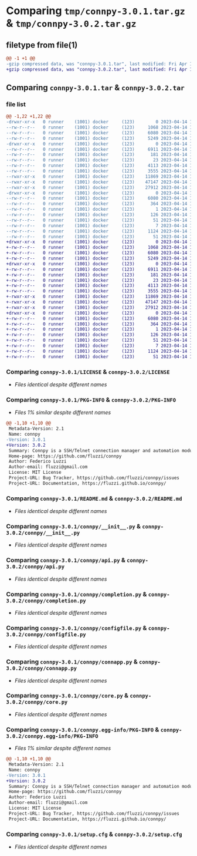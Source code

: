 # Comparing `tmp/connpy-3.0.1.tar.gz` & `tmp/connpy-3.0.2.tar.gz`

## filetype from file(1)

```diff
@@ -1 +1 @@
-gzip compressed data, was "connpy-3.0.1.tar", last modified: Fri Apr 14 14:58:17 2023, max compression
+gzip compressed data, was "connpy-3.0.2.tar", last modified: Fri Apr 14 16:36:22 2023, max compression
```

## Comparing `connpy-3.0.1.tar` & `connpy-3.0.2.tar`

### file list

```diff
@@ -1,22 +1,22 @@
-drwxr-xr-x   0 runner    (1001) docker     (123)        0 2023-04-14 14:58:17.987786 connpy-3.0.1/
--rw-r--r--   0 runner    (1001) docker     (123)     1068 2023-04-14 14:58:08.000000 connpy-3.0.1/LICENSE
--rw-r--r--   0 runner    (1001) docker     (123)     6080 2023-04-14 14:58:17.987786 connpy-3.0.1/PKG-INFO
--rw-r--r--   0 runner    (1001) docker     (123)     5249 2023-04-14 14:58:08.000000 connpy-3.0.1/README.md
-drwxr-xr-x   0 runner    (1001) docker     (123)        0 2023-04-14 14:58:17.987786 connpy-3.0.1/connpy/
--rw-r--r--   0 runner    (1001) docker     (123)     6911 2023-04-14 14:58:08.000000 connpy-3.0.1/connpy/__init__.py
--rw-r--r--   0 runner    (1001) docker     (123)      181 2023-04-14 14:58:08.000000 connpy-3.0.1/connpy/__main__.py
--rw-r--r--   0 runner    (1001) docker     (123)       23 2023-04-14 14:58:08.000000 connpy-3.0.1/connpy/_version.py
--rw-r--r--   0 runner    (1001) docker     (123)     4113 2023-04-14 14:58:08.000000 connpy-3.0.1/connpy/api.py
--rw-r--r--   0 runner    (1001) docker     (123)     3555 2023-04-14 14:58:08.000000 connpy-3.0.1/connpy/completion.py
--rwxr-xr-x   0 runner    (1001) docker     (123)    11869 2023-04-14 14:58:08.000000 connpy-3.0.1/connpy/configfile.py
--rwxr-xr-x   0 runner    (1001) docker     (123)    47147 2023-04-14 14:58:08.000000 connpy-3.0.1/connpy/connapp.py
--rwxr-xr-x   0 runner    (1001) docker     (123)    27912 2023-04-14 14:58:08.000000 connpy-3.0.1/connpy/core.py
-drwxr-xr-x   0 runner    (1001) docker     (123)        0 2023-04-14 14:58:17.987786 connpy-3.0.1/connpy.egg-info/
--rw-r--r--   0 runner    (1001) docker     (123)     6080 2023-04-14 14:58:17.000000 connpy-3.0.1/connpy.egg-info/PKG-INFO
--rw-r--r--   0 runner    (1001) docker     (123)      364 2023-04-14 14:58:17.000000 connpy-3.0.1/connpy.egg-info/SOURCES.txt
--rw-r--r--   0 runner    (1001) docker     (123)        1 2023-04-14 14:58:17.000000 connpy-3.0.1/connpy.egg-info/dependency_links.txt
--rw-r--r--   0 runner    (1001) docker     (123)      126 2023-04-14 14:58:17.000000 connpy-3.0.1/connpy.egg-info/entry_points.txt
--rw-r--r--   0 runner    (1001) docker     (123)       51 2023-04-14 14:58:17.000000 connpy-3.0.1/connpy.egg-info/requires.txt
--rw-r--r--   0 runner    (1001) docker     (123)        7 2023-04-14 14:58:17.000000 connpy-3.0.1/connpy.egg-info/top_level.txt
--rw-r--r--   0 runner    (1001) docker     (123)     1124 2023-04-14 14:58:17.991786 connpy-3.0.1/setup.cfg
--rw-r--r--   0 runner    (1001) docker     (123)       51 2023-04-14 14:58:08.000000 connpy-3.0.1/setup.py
+drwxr-xr-x   0 runner    (1001) docker     (123)        0 2023-04-14 16:36:22.170427 connpy-3.0.2/
+-rw-r--r--   0 runner    (1001) docker     (123)     1068 2023-04-14 16:36:12.000000 connpy-3.0.2/LICENSE
+-rw-r--r--   0 runner    (1001) docker     (123)     6080 2023-04-14 16:36:22.170427 connpy-3.0.2/PKG-INFO
+-rw-r--r--   0 runner    (1001) docker     (123)     5249 2023-04-14 16:36:12.000000 connpy-3.0.2/README.md
+drwxr-xr-x   0 runner    (1001) docker     (123)        0 2023-04-14 16:36:22.166427 connpy-3.0.2/connpy/
+-rw-r--r--   0 runner    (1001) docker     (123)     6911 2023-04-14 16:36:12.000000 connpy-3.0.2/connpy/__init__.py
+-rw-r--r--   0 runner    (1001) docker     (123)      181 2023-04-14 16:36:12.000000 connpy-3.0.2/connpy/__main__.py
+-rw-r--r--   0 runner    (1001) docker     (123)       23 2023-04-14 16:36:12.000000 connpy-3.0.2/connpy/_version.py
+-rw-r--r--   0 runner    (1001) docker     (123)     4113 2023-04-14 16:36:12.000000 connpy-3.0.2/connpy/api.py
+-rw-r--r--   0 runner    (1001) docker     (123)     3555 2023-04-14 16:36:12.000000 connpy-3.0.2/connpy/completion.py
+-rwxr-xr-x   0 runner    (1001) docker     (123)    11869 2023-04-14 16:36:12.000000 connpy-3.0.2/connpy/configfile.py
+-rwxr-xr-x   0 runner    (1001) docker     (123)    47147 2023-04-14 16:36:12.000000 connpy-3.0.2/connpy/connapp.py
+-rwxr-xr-x   0 runner    (1001) docker     (123)    27912 2023-04-14 16:36:12.000000 connpy-3.0.2/connpy/core.py
+drwxr-xr-x   0 runner    (1001) docker     (123)        0 2023-04-14 16:36:22.166427 connpy-3.0.2/connpy.egg-info/
+-rw-r--r--   0 runner    (1001) docker     (123)     6080 2023-04-14 16:36:22.000000 connpy-3.0.2/connpy.egg-info/PKG-INFO
+-rw-r--r--   0 runner    (1001) docker     (123)      364 2023-04-14 16:36:22.000000 connpy-3.0.2/connpy.egg-info/SOURCES.txt
+-rw-r--r--   0 runner    (1001) docker     (123)        1 2023-04-14 16:36:22.000000 connpy-3.0.2/connpy.egg-info/dependency_links.txt
+-rw-r--r--   0 runner    (1001) docker     (123)      126 2023-04-14 16:36:22.000000 connpy-3.0.2/connpy.egg-info/entry_points.txt
+-rw-r--r--   0 runner    (1001) docker     (123)       51 2023-04-14 16:36:22.000000 connpy-3.0.2/connpy.egg-info/requires.txt
+-rw-r--r--   0 runner    (1001) docker     (123)        7 2023-04-14 16:36:22.000000 connpy-3.0.2/connpy.egg-info/top_level.txt
+-rw-r--r--   0 runner    (1001) docker     (123)     1124 2023-04-14 16:36:22.170427 connpy-3.0.2/setup.cfg
+-rw-r--r--   0 runner    (1001) docker     (123)       51 2023-04-14 16:36:12.000000 connpy-3.0.2/setup.py
```

### Comparing `connpy-3.0.1/LICENSE` & `connpy-3.0.2/LICENSE`

 * *Files identical despite different names*

### Comparing `connpy-3.0.1/PKG-INFO` & `connpy-3.0.2/PKG-INFO`

 * *Files 1% similar despite different names*

```diff
@@ -1,10 +1,10 @@
 Metadata-Version: 2.1
 Name: connpy
-Version: 3.0.1
+Version: 3.0.2
 Summary: Connpy is a SSH/Telnet connection manager and automation module
 Home-page: https://github.com/fluzzi/connpy
 Author: Federico Luzzi
 Author-email: fluzzi@gmail.com
 License: MIT License
 Project-URL: Bug Tracker, https://github.com/fluzzi/connpy/issues
 Project-URL: Documentation, https://fluzzi.github.io/connpy/
```

### Comparing `connpy-3.0.1/README.md` & `connpy-3.0.2/README.md`

 * *Files identical despite different names*

### Comparing `connpy-3.0.1/connpy/__init__.py` & `connpy-3.0.2/connpy/__init__.py`

 * *Files identical despite different names*

### Comparing `connpy-3.0.1/connpy/api.py` & `connpy-3.0.2/connpy/api.py`

 * *Files identical despite different names*

### Comparing `connpy-3.0.1/connpy/completion.py` & `connpy-3.0.2/connpy/completion.py`

 * *Files identical despite different names*

### Comparing `connpy-3.0.1/connpy/configfile.py` & `connpy-3.0.2/connpy/configfile.py`

 * *Files identical despite different names*

### Comparing `connpy-3.0.1/connpy/connapp.py` & `connpy-3.0.2/connpy/connapp.py`

 * *Files identical despite different names*

### Comparing `connpy-3.0.1/connpy/core.py` & `connpy-3.0.2/connpy/core.py`

 * *Files identical despite different names*

### Comparing `connpy-3.0.1/connpy.egg-info/PKG-INFO` & `connpy-3.0.2/connpy.egg-info/PKG-INFO`

 * *Files 1% similar despite different names*

```diff
@@ -1,10 +1,10 @@
 Metadata-Version: 2.1
 Name: connpy
-Version: 3.0.1
+Version: 3.0.2
 Summary: Connpy is a SSH/Telnet connection manager and automation module
 Home-page: https://github.com/fluzzi/connpy
 Author: Federico Luzzi
 Author-email: fluzzi@gmail.com
 License: MIT License
 Project-URL: Bug Tracker, https://github.com/fluzzi/connpy/issues
 Project-URL: Documentation, https://fluzzi.github.io/connpy/
```

### Comparing `connpy-3.0.1/setup.cfg` & `connpy-3.0.2/setup.cfg`

 * *Files identical despite different names*

